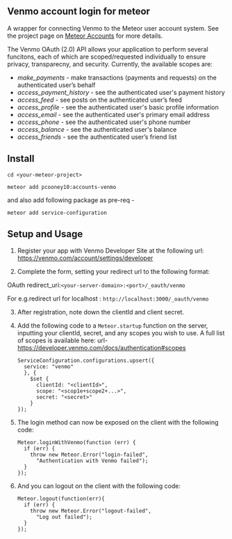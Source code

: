 ## Venmo account login for meteor

A wrapper for connecting Venmo to the Meteor user account system. See the project page on [Meteor Accounts](https://www.meteor.com/accounts) for more details.

The Venmo OAuth (2.0) API allows your application to perform several funcitons, each of which are scoped/requested individually to ensure privacy, transparecny, and security.  Currently, the available scopes are:
- *make_payments* - make transactions (payments and requests) on the authenticated user’s behalf
- *access_payment_history* - see the authenticated user's payment history
- *access_feed* - see posts on the authenticated user’s feed
- *access_profile* - see the authenticated user's basic profile information
- *access_email* - see the authenticated user's primary email address
- *access_phone* - see the authenticated user's phone number
- *access_balance* - see the authenticated user's balance
- *access_friends* - see the authenticated user’s friend list

## Install

`cd <your-meteor-project>`

`meteor add pcooney10:accounts-venmo`

and also add following package as pre-req -

`meteor add service-configuration`


## Setup and Usage
1. Register your app with Venmo Developer Site at the following url: https://venmo.com/account/settings/developer

2. Complete the form, setting your redirect url to the following format:

  OAuth redirect_uri:`<your-server-domain>:<port>/_oauth/venmo`

  For e.g.redirect url for localhost : `http://localhost:3000/_oauth/venmo`

3. After registration, note down the clientId and client secret.
4. Add the following code to a `Meteor.startup` function on the server, inputting your clientId, secret, and any scopes you wish to use. A full list of scopes is available here: url- https://developer.venmo.com/docs/authentication#scopes

    ```
    ServiceConfiguration.configurations.upsert({
      service: "venmo"
      }, {
        $set {
          clientId: "<clientId>",
          scope: "<scop1e+scope2+...>",
          secret: "<secret>"
        }
    });
    ```

5. The login method can now be exposed on the client with the following code:

    ```
    Meteor.loginWithVenmo(function (err) {
      if (err) {
        throw new Meteor.Error("login-failed", 
          "Authentication with Venmo failed");
      }
    });
    ```
6. And you can logout on the client with the following code:

    ```
    Meteor.logout(function(err){
      if (err) {
        throw new Meteor.Error("logout-failed",
          "Log out failed");
      }
    });
    ```
